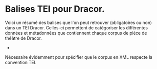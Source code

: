 # Balises TEI pour Dracor.

Voici un résumé des balises que l'on peut retrouver (obligatoires ou non) dans un TEI Dracor. Celles-ci permettent de catégoriser les différentes données et métadonnées que contiennent chaque corpus de pièce de théâtre de Dracor.

- <TEI xmlns="http://www.tei-c.org/ns/1.0" xml:lang="fre"></TEI>

Nécessaire évidemment pour spécifier que le corpus en XML respecte la convention TEI.

